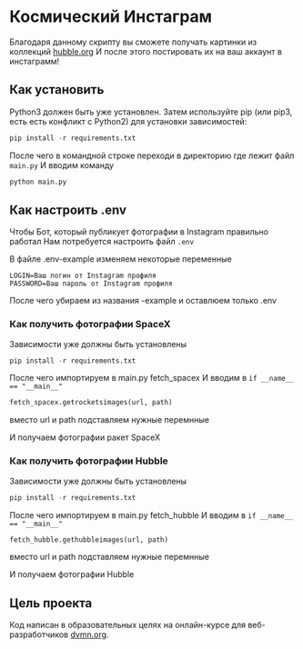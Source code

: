 # Космический Инстаграм
Благодаря данному скрипту вы сможете получать картинки из коллекций [hubble.org](https://hubblesite.org/)
И после этого постировать их на ваш аккаунт в инстаграмм!

## Как установить

Python3 должен быть уже установлен. Затем используйте pip (или pip3, есть есть конфликт с Python2) для установки зависимостей:
```python
pip install -r requirements.txt
```

После чего в командной строке переходи в директорию где лежит файл ```main.py```
И вводим команду
```python
python main.py
```

## Как настроить .env 

Чтобы Бот, который публикует фотографии в Instagram правильно работал
Нам потребуется настроить файл ```.env```

В файле .env-example изменяем некоторые переменные
```
LOGIN=Ваш логин от Instagram профиля
PASSWORD=Ваш пароль от Instagram профиля
```

После чего убираем из названия -example и оставлюем только .env

### Как получить фотографии SpaceX
Зависимости уже должны быть установлены

```python
pip install -r requirements.txt
```

После чего импортируем в main.py fetch_spacex 
И вводим в ```if __name__ == "__main__"```
```python
fetch_spacex.getrocketsimages(url, path)
```
вместо url и path подставляем нужные перемнные

И получаем фотографии ракет SpaceX

### Как получить фотографии Hubble

Зависимости уже должны быть установлены
```python
pip install -r requirements.txt
```
После чего импортируем в main.py fetch_hubble 
И вводим в ```if __name__ == "__main__"```
```python
fetch_hubble.gethubbleimages(url, path)
```
вместо url и path подставляем нужные перемнные

И получаем фотографии Hubble

## Цель проекта
Код написан в образовательных целях на онлайн-курсе для веб-разработчиков [dvmn.org](https://dvmn.org/modules/).
